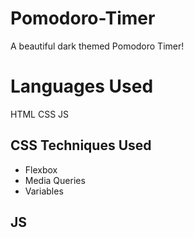 # Pomodoro-Timer
A beautiful dark themed Pomodoro Timer!

# Languages Used
HTML
CSS
JS

## CSS Techniques Used
* Flexbox
* Media Queries
* Variables
## JS
